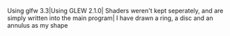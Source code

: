 Using glfw 3.3|Using GLEW 2.1.0|
Shaders weren't kept seperately, and are simply written into the main program|
I have drawn a ring, a disc and an annulus as my shape

